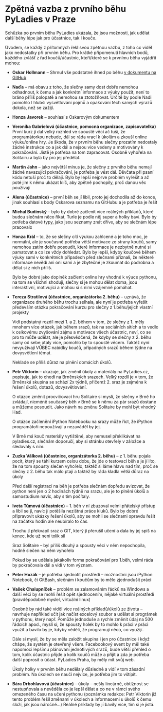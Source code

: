 # Zpětná vazba z prvního běhu PyLadies v Praze

Schůzka po prvním běhu PyLadies ukázala, že jsou možnosti, jak udělat další běhy lépe jak pro účastnice, tak I kouče.

Úvodem, se každý z přítomných řekl svou zpětnou vazbu, z toho co viděl jako nedostatky při prvním běhu. Pro krátké připomenutí hlavních bodů, každého zvlášť z řad koučů/účastnic, kteří/které se k prvnímu běhu vyjádřit mohou:

-   **Oskar Hollmann** – Shrnul vše podstatné ihned po běhu [v dokumentu na GitHub](experiences.md)
-   **Naďa** – má obavu z toho, že slečny samy dost dobře nemohou odhadnout, k čemu a jak konkrétní informace z výuky použít, není to bráno příliš polopatě a nemohou se ztotožňovat. Určitě by podle Nadi pomohlo I hlubší vysvětlování pojmů a opakování těch samých výrazů dokola, než se zažijí.
-   **Honza Javorek** – souhlasí s Oskarovým dokumentem
-   **Veronika Gabrielová (účastnice, pomocná organizace, zapisovatelka)** První kurz jí dal velký rozhled ve spoustě věcí ač tuší, že programátorkou nebude, dál se ráda vrací k úkolům a zkouší online výuku/online hry. Je škoda, že v prvním běhu slečny prozatím nedostaly žádné instrukce co a jak dál a nejsou více vedeny a motivovány k pokračování. Jistě je potřeba na tom zapracovat. Osobně vyhořela na Solitairu a byla by pro jej předělat.
-   **Martin Jahn** – jako největší mínus je, že slečny z prvního běhu nemají žádné navazující pokračování, je potřeba je vést dál.  Děvčata při psaní kódu netuší proč to dělají. Bylo by lepší nejprve problém vyřešit a až poté jim k němu ukázat klíč, aby zpětně pochopily, proč danou věc používají
-   **Alena (účastnice)** – první běh se jí líbil, proto jej dochodila až do konce, jinak souhlasí s body Oskarova seznamu na GitHubu a je potřeba je řešit
-   **Michal Budínský** – bylo by dobré začlenit více reálných příkladů, které budou slečnám něco říkat, Turle je podle něj super a holky baví. Bylo by potřeba datové typy, jako jsou seznamy znát dříve, aby se slečnám lépe pracovalo
-   **Honza Král** – to, že se slečny cítí výukou zahlcené a je toho moc, je normální, ale je současně potřeba větší motivace ze strany koučů, samy nemohou zatím dobře posoudit, které informace je nezbytně nutné si pamatovat a co lze vždy dohledat. Bylo by lepší, kdyby koučové během výuky sami v konkrétních případech před slečnami přiznali, že některé informace nevědí ani oni sami a je zbytečné je zkoumat do podrobna a dělat si z nich příliš.

    Bylo by dobré jako doplněk začlenit online hry vhodné k výuce pythonu, na tom se všichni shodují, slečny si je mohou dělat doma, jsou interaktivní, motivující a mohou si s nimi vzájemně pomáhat.
-   **Tereza Stratilová (účastnice, organizátorka 2. běhu)** – uznává, že organizace druhého běhu trochu selhala, ale nyní je potřeba vyřešit především otázku pokračování kurzu pro slečny z 1.běhu/jejich vlastní projekty

    Vidí podstatný rozdíl mezi 1. a 2. během v tom, že slečny z 1. měly mnohem více otázek, jak během srazů, tak na sociálních sítích a to vedlo k celkovému zvyšování zájmu a motivace všech účastnic, neví, co se pro to může udělat, ale je přesvědčená, že kdyby se slečny z 2. běhu samy od sebe ptaly více, pomohlo by to spoustě věcem. Taktéž nyní nevyužívají VŮBEC nabídky koučů, případných srazů během týdne na dovysvětlení témat.

    Neklade se příliš důraz na plnění domácích úkolů.
-   **Petr Viktorin** – ukazuje, jak změnil úkoly a materiály na PyLadies.cz, popisuje, jak to chodí na Brněnských srazech. Velký rozdíl je v tom, že Brněnská skupina se schází 2x týdně, přičemž 2. sraz je zejména k řešení úkolů, dotazů, dovysvětlování.

    O otázce změnit procvičovací hru Solitaire si myslí, že slečny v Brně ho zvládají, nicméně současný běh v Brně se k němu za pár srazů dostane a můžeme posoudit. Jako návrh na změnu Solitaire by mohl být vhodný Had.

    O otázce začlenění iPython Notebooku na srazy může říct, že iPython programátoři nepoužívají a nezaváděl by jej.

    V Brně má kouč materiály vytištěné, aby nemusel překlikávat na pyladies.cz, slečnám doporučí, aby si stránku otevřely v záložce a sledovaly s ním.
-   **Zuzka Válková (účastnice, organizátorka 2. běhu)** – z 1. běhu pojala pocit, který se táhl kurzem celou dobu, že jde o testovací běh a je jí líto, že na tom spousty slečen vyhořelo, taktéž si láme hlavu nad tím, proč se slečny z 2. běhu tak málo ptají a taktéž by ráda kladla větší důraz na úkoly

    Před další registrací na běh je potřeba slečnám dopředu avizovat, že python není jen o 2 hodinách týdně na srazu, ale je to plnění úkolů a samostudium navíc, aby s tím počítaly.
-   **Iveta Tůmová (účastnice)** – 1. běh v ní zbuzoval velmi přátelský přístup a líbil se jí, navíc jí potěšila nezištná práce kluků. Bylo by dobré připravovit ukázky řešení úkolů, aby se mohli se slečnami opravdu řešit na začátku hodin ale neubíralo to čas.

    Trochu jí překvapil sraz o GIT, který jí přerušil učení a dala by jej spíš na konec, kde už není tolik sil

    Sraz Solitaire – byl příliš dlouhý a spousty věcí v něm nepochopila, hodně slečen na něm vyhořelo

    Pokud by se udělala jakákoliv forma pokračování pro 1.běh, velmi ráda by pokračovala dál a vidí v tom význam.
-   **Peter Hozák** – je potřeba sjednotit prostředí – možnostmi jsou iPython Notebook, či GitBash, slečnám i koučům by to mělo zjednodušit práci
-   **Vašek Chalupníček** – problém se zalamováním řádků na Windows a další věci by se mohli řešit opět sjednocením, nějaké virtuální prostředí (pravděpodobně myslel, virtuální linux)

    Osobně by rád také viděl více reálných příkladů/úkolů ze života – navrhuje například učit jak načíst excelový soubor a udělat si prográmek v pythonu, který např. Pomůže jednoduše a rychle změnit údaj na 500 řádcích apod., myslí si, že spousty holek by to mohlo k práci v práci využít a bavilo by je, kdyby věděli, že programují něco, co využijí.

    Dále si myslí, že by se měla založit skupina i jen pro účastnice i když chápe, že systém je otevřený všem. Facebookový event by měl také napomoci lepšímu plánovaní jednotlivých srazů, bude větší přehled o tom, kolik účastnic přijde a kolik koučů může a přijít a zda je potřeba další poprosit o účast. PyLadies Praha, by měly mít svůj web.

    Úkoly holky v prvním běhu nedělaly důsledně a vidí v tom zásadní problém. Na úkolech se naučí nejvíce, je potřeba jim to vštípit.
-   **Bára Drbohlavová (účastnice)** – úkoly – nešly lineárně, obtížnost se nestupňovala a nevěděla co je lepší dělat a co ne v rámci svého omezeného času na učení pythonu (poznámka redakce: Petr Viktorin již tento problém řešil změnami v úkolech a informacemi u úkolů k čemu složí, jak jsou náročné…)   Reálné příklady by jí bavily více, tím si je jistá.
